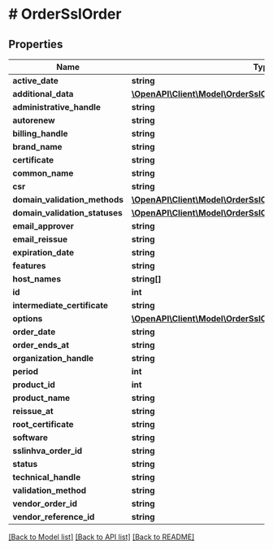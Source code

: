 # # OrderSslOrder

## Properties

Name | Type | Description | Notes
------------ | ------------- | ------------- | -------------
**active_date** | **string** |  | [optional]
**additional_data** | [**\OpenAPI\Client\Model\OrderSslOrderAdditionalData[]**](OrderSslOrderAdditionalData.md) |  | [optional]
**administrative_handle** | **string** |  | [optional]
**autorenew** | **string** |  | [optional]
**billing_handle** | **string** |  | [optional]
**brand_name** | **string** |  | [optional]
**certificate** | **string** |  | [optional]
**common_name** | **string** |  | [optional]
**csr** | **string** |  | [optional]
**domain_validation_methods** | [**\OpenAPI\Client\Model\OrderSslOrderDomainValidationMethods[]**](OrderSslOrderDomainValidationMethods.md) |  | [optional]
**domain_validation_statuses** | [**\OpenAPI\Client\Model\OrderSslOrderDomainValidationStatuses**](OrderSslOrderDomainValidationStatuses.md) |  | [optional]
**email_approver** | **string** |  | [optional]
**email_reissue** | **string** |  | [optional]
**expiration_date** | **string** |  | [optional]
**features** | **string** |  | [optional]
**host_names** | **string[]** |  | [optional]
**id** | **int** |  | [optional]
**intermediate_certificate** | **string** |  | [optional]
**options** | [**\OpenAPI\Client\Model\OrderSslOrderOptions**](OrderSslOrderOptions.md) |  | [optional]
**order_date** | **string** |  | [optional]
**order_ends_at** | **string** |  | [optional]
**organization_handle** | **string** |  | [optional]
**period** | **int** |  | [optional]
**product_id** | **int** |  | [optional]
**product_name** | **string** |  | [optional]
**reissue_at** | **string** |  | [optional]
**root_certificate** | **string** |  | [optional]
**software** | **string** |  | [optional]
**sslinhva_order_id** | **string** |  | [optional]
**status** | **string** |  | [optional]
**technical_handle** | **string** |  | [optional]
**validation_method** | **string** |  | [optional]
**vendor_order_id** | **string** |  | [optional]
**vendor_reference_id** | **string** |  | [optional]

[[Back to Model list]](../../README.md#models) [[Back to API list]](../../README.md#endpoints) [[Back to README]](../../README.md)
